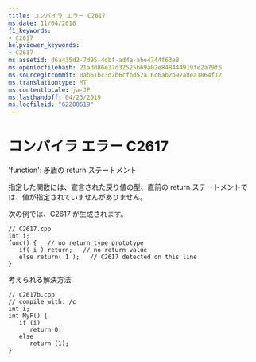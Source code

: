 ```yaml
---
title: コンパイラ エラー C2617
ms.date: 11/04/2016
f1_keywords:
- C2617
helpviewer_keywords:
- C2617
ms.assetid: d6a435d2-7d95-4dbf-ad4a-abe4744f63e8
ms.openlocfilehash: 21add86e37d32525b69a02e848444919fe2a79f6
ms.sourcegitcommit: 0ab61bc3d2b6cfbd52a16c6ab2b97a8ea1864f12
ms.translationtype: MT
ms.contentlocale: ja-JP
ms.lasthandoff: 04/23/2019
ms.locfileid: "62208519"
---
```

# <a name="compiler-error-c2617"></a>コンパイラ エラー C2617

'function': 矛盾の return ステートメント

指定した関数には、宣言された戻り値の型、直前の return ステートメントでは、値が指定されていませんがありません。

次の例では、C2617 が生成されます。

```
// C2617.cpp
int i;
func() {   // no return type prototype
   if( i ) return;   // no return value
   else return( 1 );   // C2617 detected on this line
}
```

考えられる解決方法:

```
// C2617b.cpp
// compile with: /c
int i;
int MyF() {
   if (i)
      return 0;
   else
      return (1);
}
```